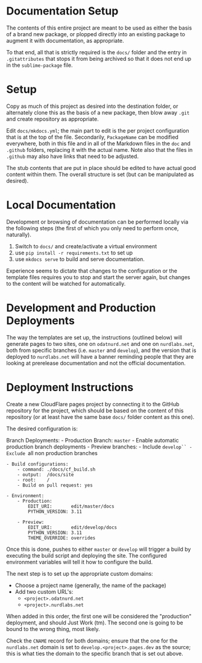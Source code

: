 # Documentation Setup

The contents of this entire project are meant to be used as either the basis of
a brand new package, or plopped directly into an existing package to augment it
with documentation, as appropriate.

To that end, all that is strictly required is the `docs/` folder and the entry
in `.gitattributes` that stops it from being archived so that it does not end up
in the `sublime-package` file.


# Setup

Copy as much of this project as desired into the destination folder, or
alternately clone this as the basis of a new package, then blow away `.git` and
create repository as appropriate.

Edit `docs/mkdocs.yml`; the main part to edit is the per project configuration
that is at the top of the file. Secondarily, `PackageName` can be modified
everywhere, both in this file and in all of the Markdown files in the `doc` and
`.github` folders, replacing it with the actual name. Note also that the files
in `.github` may also have links that need to be adjusted.

The stub contents that are put in place should be edited to have actual good
content within them. The overall structure is set (but can be manipulated as
desired).


# Local Documentation

Development or browsing of documentation can be performed locally via the
following steps (the first of which you only need to perform once, naturally).

1. Switch to `docs/` and create/activate a virtual environment
2. use `pip install -r requirements.txt` to set up
3. use `mkdocs serve` to build and serve documentation.

Experience seems to dictate that changes to the configuration or the template
files requires you to stop and start the server again, but changes to the
content will be watched for automatically.


# Development and Production Deployments

The way the templates are set up, the instructions (outlined below) will
generate pages to two sites, one on `odatnurd.net` and one on `nurdlabs.net`,
both from specific branches (i.e. `master` and `develop`), and the version that
is deployed to `nurdlabs.net` will have a banner reminding people that they are
looking at prerelease documentation and not the official documentation.


# Deployment Instructions

Create a new CloudFlare pages project by connecting it to the GitHub repository
for the project, which should be based on the content of this repository (or
at least have the same base `docs/` folder content as this one).

The desired configuration is:

Branch Deployments:
    - Production Branch: `master`
        - Enable automatic production branch deployments
    - Preview branches:
        - Include `develop``
                - Exclude `all non production branches

    - Build configurations:
        - command: ./docs/cf_build.sh
        - output:  /docs/site
        - root:    /
        - Build on pull request: yes

    - Environment:
        - Production:
            EDIT_URI:       edit/master/docs
            PYTHON_VERSION: 3.11

        - Preview:
            EDIT_URI:       edit/develop/docs
            PYTHON_VERSION: 3.11
            THEME_OVERRIDE: overrides


Once this is done, pushes to either `master` or `develop` will trigger a build
by executing the build script and deploying the site. The configured environment
variables will tell it how to configure the build.


The next step is to set up the appropriate custom domains:

- Choose a project name (generally, the name of the package)
- Add two custom URL's:
    - `<project>.odatnurd.net`
    - `<project>.nurdlabs.net`

When added in this order, the first one will be considered the "production"
deployment, and should Just Work (tm). The second one is going to be bound to
the wrong thing, most likely.

Check the `CNAME` record for both domains; ensure that the one for the
`nurdlabs.net` domain is set to `develop.<project>.pages.dev` as the source;
this is what ties the domain to the specific branch that is set out above.
